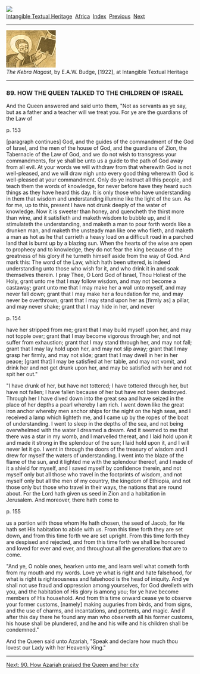 <div class="filenav">

[![](../../cdshop/ithlogo.png)](../../index)  
[Intangible Textual Heritage](../../index)  [Africa](../index) 
[Index](index)  [Previous](kn096)  [Next](kn098) 

</div>

------------------------------------------------------------------------

[![](img/tease.jpg)](index)  
*The Kebra Nagast*, by E.A.W. Budge, \[1922\], at Intangible Textual
Heritage

------------------------------------------------------------------------

### 89. HOW THE QUEEN TALKED TO THE CHILDREN OF ISRAEL

And the Queen answered and said unto them, "Not as servants as ye say,
but as a father and a teacher will we treat you. For ye are the
guardians of the Law of

<span id="page_153">p. 153</span>

<span class="contnote">\[paragraph continues\]</span> God, and the
guides of the commandment of the God of Israel, and the men of the house
of God, and the guardians of Zion, the Tabernacle of the Law of God, and
we do not wish to transgress your commandments, for ye shall be unto us
a guide to the path of God away from all evil. At your words we will
withdraw from that wherewith God is not well-pleased, and we will draw
nigh unto every good thing wherewith God is well-pleased at your
commandment. Only do ye instruct all this people, and teach them the
words of knowledge, for never before have they heard such things as they
have heard this day. It is only those who have understanding in them
that wisdom and understanding illumine like the light of the sun. As for
me, up to this, present I have not drunk deeply of the water of
knowledge. Now it is sweeter than honey, and quencheth the thirst more
than wine, and it satisfieth and maketh wisdom to bubble up, and it
stimulateth the understanding, and maketh a man to pour forth words like
a drunken man, and maketh the unsteady man like one who flieth, and
maketh a man as hot as he that carrieth a heavy load on a difficult road
in a parched land that is burnt up by a blazing sun. When the hearts of
the wise are open to prophecy and to knowledge, they do not fear the
king because of the greatness of his glory if he turneth himself aside
from the way of God. And mark this: The word of the Law, which hath been
uttered, is indeed understanding unto those who wish for it, and who
drink it in and soak themselves therein. I pray Thee, O Lord God of
Israel, Thou Holiest of the Holy, grant unto me that I may follow
wisdom, and may not become a castaway; grant unto me that I may make her
a wall unto myself, and may never fall down; grant that I may make her a
foundation for me, and may never be overthrown; grant that I may stand
upon her as \[firmly as\] a pillar, and may never shake; grant that I
may hide in her, and never

<span id="page_154">p. 154</span>

have her stripped from me; grant that I may build myself upon her, and
may not topple over; grant that I may become vigorous through her, and
not suffer from exhaustion; grant that I may stand through her, and may
not fall; grant that I may lay hold upon her, and may not slip away;
grant that I may grasp her firmly, and may not slide; grant that I may
dwell in her in her peace; \[grant that\] I may be satisfied at her
table, and may not vomit, and drink her and not get drunk upon her, and
may be satisfied with her and not spit her out."

"I have drunk of her, but have not tottered; I have tottered through
her, but have not fallen; I have fallen because of her but have not been
destroyed. Through her I have dived down into the great sea and have
seized in the place of her depths a pearl whereby I am rich. I went down
like the great iron anchor whereby men anchor ships for the night on the
high seas, and I received a lamp which lighteth me, and I came up by the
ropes of the boat of understanding. I went to sleep in the depths of the
sea, and not being overwhelmed with the water I dreamed a dream. And it
seemed to me that there was a star in my womb, and I marvelled thereat,
and I laid hold upon it and made it strong in the splendour of the sun;
I laid hold upon it, and I will never let it go. I went in through the
doors of the treasury of wisdom and I drew for myself the waters of
understanding. I went into the blaze of the flame of the sun, and it
lighted me with the splendour thereof, and I made of it a shield for
myself, and I saved myself by confidence therein, and not myself only
but all those who travel in the footprints of wisdom, and not myself
only but all the men of my country, the kingdom of Ethiopia, and not
those only but those who travel in their ways, the nations that are
round about. For the Lord hath given us seed in Zion and a habitation in
Jerusalem. And moreover, there hath come to

<span id="page_155">p. 155</span>

us a portion with those whom He hath chosen, the seed of Jacob, for He
hath set His habitation to abide with us. From this time forth they are
set down, and from this time forth we are set upright. From this time
forth they are despised and rejected, and from this time forth we shall
be honoured and loved for ever and ever, and throughout all the
generations that are to come.

"And ye, O noble ones, hearken unto me, and learn well what cometh forth
from my mouth and my words. Love ye what is right and hate falsehood,
for what is right is righteousness and falsehood is the head of
iniquity. And ye shall not use fraud and oppression among yourselves,
for God dwelleth with you, and the habitation of His glory is among you;
for ye have become members of His household. And from this time onward
cease ye to observe your former customs, \[namely\] making auguries from
birds, and from signs, and the use of charms, and incantations, and
portents, and magic. And if after this day there he found any man who
observeth all his former customs, his house shall be plundered, and he
and his wife and his children shall be condemned."

And the Queen said unto Azariah, "Speak and declare how much thou lovest
our Lady with her Heavenly King."

<div class="filenav">

------------------------------------------------------------------------

[Next: 90. How Azariah praised the Queen and her city](kn098)

</div>
